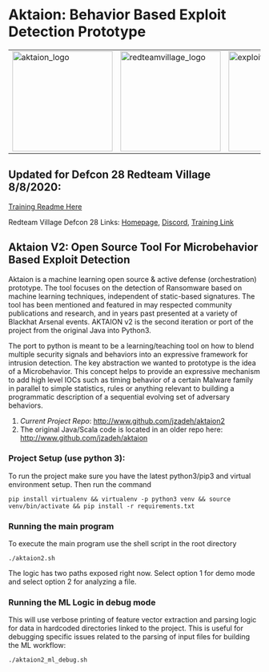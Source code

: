 # Aktaion: Behavior Based Exploit Detection Prototype
<table><tr>
<td> <img src="https://github.com/jzadeh/aktaion2/blob/master/graphics/aktaion_fractal_juliaset2.png" alt="aktaion_logo" width="200" height="200"/> </td>
<td> <img src="https://github.com/jzadeh/aktaion2/blob/master/defcon2020/RTV-logo-high-res.png" alt="redteamvillage_logo" width="200" height="200"/> </td>
<td> <img src="https://github.com/jzadeh/aktaion2/blob/master/graphics/exploit_logo.png" alt="exploit_logo" width="200" height="200"/> </td>
</tr></table>


## Updated for Defcon 28 Redteam Village 8/8/2020: 
[Training Readme Here](https://github.com/jzadeh/aktaion2/blob/master/defcon2020/TrainingAbstract.md)

Redteam Village Defcon 28 Links: [Homepage](https://redteamvillage.io/), 
[Discord](https://discord.gg/redteamvillage), 
[Training Link](https://www.eventbrite.com/e/aktaion-v2-open-source-tool-for-microbehavior-based-exploit-detection-tickets-115593759045)


## Aktaion V2: Open Source Tool For Microbehavior Based Exploit Detection

Aktaion is a machine learning open source & active defense (orchestration) prototype. The tool focuses on the detection of Ransomware based on machine learning techniques, independent of static-based signatures. The tool has been mentioned and featured in may respected community publications and research, and in years past presented at a variety of Blackhat Arsenal events. AKTAION v2 is the second iteration or port of the project from the original Java into Python3.

The port to python  is meant to be a learning/teaching tool on how to blend multiple security signals and behaviors into an expressive framework for intrusion detection. The key abstraction we wanted to prototype is the idea of a Microbehavior. This concept helps to provide an expressive mechanism to add high level IOCs such as timing behavior of a certain Malware family in parallel to simple statistics, rules or anything relevant to building a programmatic description of a sequential evolving set of adversary behaviors.

1. *Current Project Repo*: <http://www.github.com/jzadeh/aktaion2>
2. The original Java/Scala code is located in an older repo here: <http://www.github.com/jzadeh/aktaion>

### Project Setup (use python 3): 
To run the project make sure you have the latest python3/pip3 and virtual environment setup.  Then run the command 

`pip install virtualenv && virtualenv -p python3 venv && source venv/bin/activate && pip install -r requirements.txt`

### Running the main program
To execute the main program use the shell script in the root directory

`./aktaion2.sh`

The logic has two paths exposed right now. Select option 1 for demo mode and select option 2 for analyzing a file.

### Running the ML Logic in debug mode
This will use verbose printing of feature vector extraction and parsing logic for data in hardcoded directories linked 
to the project. This is useful for debugging specific issues related to the parsing of input files for building the 
ML workflow:

`./aktaion2_ml_debug.sh`
